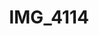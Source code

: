 ---
pid: '109'
layout: photos
title: IMG_4114
filename: IMG_4114.jpg
caption: knit vest
permalink: "/photos/109.html"
---